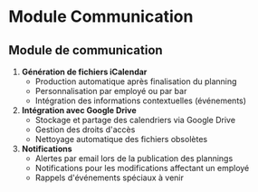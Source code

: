 # Module Communication

## Module de communication

1. **Génération de fichiers iCalendar**
    - Production automatique après finalisation du planning
    - Personnalisation par employé ou par bar
    - Intégration des informations contextuelles (événements)
2. **Intégration avec Google Drive**
    - Stockage et partage des calendriers via Google Drive
    - Gestion des droits d'accès
    - Nettoyage automatique des fichiers obsolètes
3. **Notifications**
    - Alertes par email lors de la publication des plannings
    - Notifications pour les modifications affectant un employé
    - Rappels d'événements spéciaux à venir 